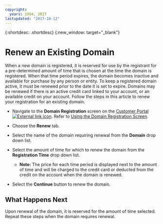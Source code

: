 ```yaml
---
copyright:
  years: 1994, 2017
lastupdated: "2017-10-12"
---
```


{:shortdesc: .shortdesc}
{:new_window: target="_blank"}

# Renew an Existing Domain

When a new domain is registered, it is reserved for use by the registrant for a pre-determined amount of time that is chosen at the time the domain is registered. When that time period expires, the domain becomes inactive and available for purchase by any person or entity. To keep a registered domain active, it must be renewed prior to the date it is set to expire. Domains may be renewed if there is an active credit card linked to your account, or an available credit on your account. Follow the steps in this article to renew your registration for an existing domain.

* Navigate to the **Domain Registration** screen on the [Customer Portal ![External link icon](../../icons/launch-glyph.svg "External link icon")](https://control.softlayer.com/). Refer to [Using the Domain Registration Screen](use-domain-reg-screen.html).
* Choose the **Renew** tab.
* Select the name of the domain requiring renewal from the **Domain** drop down list.
* Select the amount of time for which to renew the domain from the **Registration Time** drop down list.

  * **Note:** The price for each time period is displayed next to the amount of time and will be charged to the credit card or deducted from the credit on the account when the domain is renewed.

* Select the **Continue** button to renew the domain.

## What Happens Next

Upon renewal of the domain, it is reserved for the amount of time selected. Repeat these steps when the domain requires renewal.
